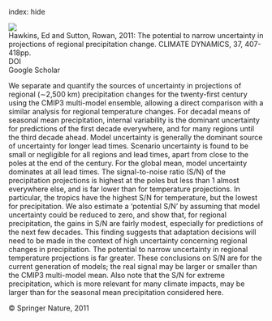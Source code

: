 index: hide

<div class="Citation">
    <div class="Citation-thumb CitationThumb-linked"  data-href="https://doi.org/10.1007/s00382-010-0810-6">
      <img src="https://static.claimspace.cloud/climate-study-static/refs/thumbs/11/Hawkins_and_Sutton_2011-thumb.png" />
    </div>

  <div class="Citation-body">
    <div class="Citation-text">Hawkins, Ed and Sutton, Rowan, 2011: The potential to narrow uncertainty in projections of regional precipitation change. <span class="Article-journal">CLIMATE DYNAMICS, </span><span class="Article-volume">37, </span>407-418pp.</div>
    <div class="Citation-links">
      <div class="CitationLink" data-href="https://doi.org/10.1007/s00382-010-0810-6">
        <div class="CitationLink-icon CitationLink-Doi"></div>
        <div class="CitationLink-text">DOI</div>
      </div>
      <div class="CitationLink" data-href="https://scholar.google.com/scholar?q=10.1007/s00382-010-0810-6">
        <div class="CitationLink-icon CitationLink-Scholar"></div>
        <div class="CitationLink-text">Google Scholar</div>
      </div>
    </div>
  </div>
</div>

We separate and quantify the sources of uncertainty in projections of regional (∼2,500 km) precipitation changes for the twenty-first century using the CMIP3 multi-model ensemble, allowing a direct comparison with a similar analysis for regional temperature changes. For decadal means of seasonal mean precipitation, internal variability is the dominant uncertainty for predictions of the first decade everywhere, and for many regions until the third decade ahead. Model uncertainty is generally the dominant source of uncertainty for longer lead times. Scenario uncertainty is found to be small or negligible for all regions and lead times, apart from close to the poles at the end of the century. For the global mean, model uncertainty dominates at all lead times. The signal-to-noise ratio (S/N) of the precipitation projections is highest at the poles but less than 1 almost everywhere else, and is far lower than for temperature projections. In particular, the tropics have the highest S/N for temperature, but the lowest for precipitation. We also estimate a ‘potential S/N’ by assuming that model uncertainty could be reduced to zero, and show that, for regional precipitation, the gains in S/N are fairly modest, especially for predictions of the next few decades. This finding suggests that adaptation decisions will need to be made in the context of high uncertainty concerning regional changes in precipitation. The potential to narrow uncertainty in regional temperature projections is far greater. These conclusions on S/N are for the current generation of models; the real signal may be larger or smaller than the CMIP3 multi-model mean. Also note that the S/N for extreme precipitation, which is more relevant for many climate impacts, may be larger than for the seasonal mean precipitation considered here.

<div class="Citation-copy">
&copy; Springer Nature, 2011
</div>